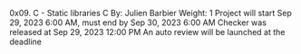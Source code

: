 0x09. C - Static libraries
C
 By: Julien Barbier
 Weight: 1
 Project will start Sep 29, 2023 6:00 AM, must end by Sep 30, 2023 6:00 AM
 Checker was released at Sep 29, 2023 12:00 PM
 An auto review will be launched at the deadline
